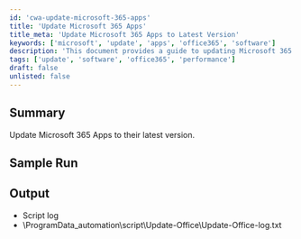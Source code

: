 ```yaml
---
id: 'cwa-update-microsoft-365-apps'
title: 'Update Microsoft 365 Apps'
title_meta: 'Update Microsoft 365 Apps to Latest Version'
keywords: ['microsoft', 'update', 'apps', 'office365', 'software']
description: 'This document provides a guide to updating Microsoft 365 Apps to their latest version, ensuring that users have access to the most recent features and security updates. It includes a sample run and output details for tracking the update process.'
tags: ['update', 'software', 'office365', 'performance']
draft: false
unlisted: false
---
```

## Summary

Update Microsoft 365 Apps to their latest version.

## Sample Run

## Output

- Script log
- \ProgramData\_automation\script\Update-Office\Update-Office-log.txt



